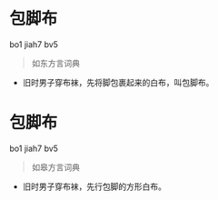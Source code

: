 # 包脚布
bo1 jiah7 bv5
> 如东方言词典
- 旧时男子穿布袜，先将脚包裹起来的白布，叫包脚布。

# 包脚布
bo1 jiah7 bv5
> 如皋方言词典
- 旧时男子穿布袜，先行包脚的方形白布。
